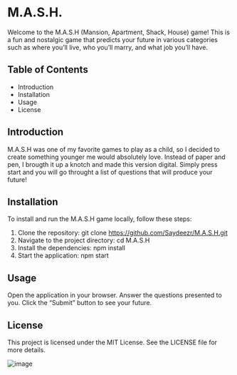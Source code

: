 # M.A.S.H.
Welcome to the M.A.S.H (Mansion, Apartment, Shack, House) game! This is a fun and nostalgic game that predicts your future in various categories such as where you’ll live, who you’ll marry, and what job you’ll have.

## Table of Contents
- Introduction
- Installation
- Usage
- License
  
## Introduction
M.A.S.H was one of my favorite games to play as a child, so I decided to create something younger me would absolutely love. Instead of paper and pen, I brougth it up a knotch and made this version digital. Simply press start and you will go throught a list of questions that will produce your future!

## Installation
To install and run the M.A.S.H game locally, follow these steps:
1. Clone the repository:
git clone https://github.com/Saydeezr/M.A.S.H.git
2. Navigate to the project directory:
cd M.A.S.H
3. Install the dependencies:
npm install
4. Start the application:
npm start

## Usage
Open the application in your browser.
Answer the questions presented to you.
Click the “Submit” button to see your future.

## License
This project is licensed under the MIT License. See the LICENSE file for more details.

![image](https://github.com/user-attachments/assets/2e844e29-1e8a-4fe4-a18b-4a70cd746ede)
